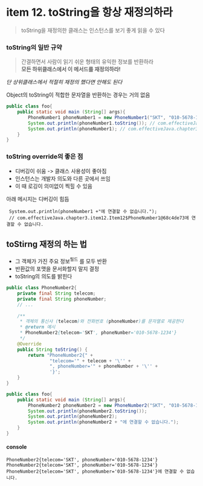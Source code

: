 <h1>item 12. toString을 항상 재정의하라</h1>

> toString을 재정의한 클래스는 인스턴스를 보기 좋게 읽을 수 있다

<h3>toString의 일반 규약</h3>

> 간결하면서 사람이 읽기 쉬운 형태의 유익한 정보를 반환하라  
> **모든 하위클래스에서 이 메서드를 재정의하라!**

_단 상위클래스에서 적절히 재정의 했다면 안해도 된다_

Object의 toString이 적합한 문자열을 반환하는 경우는 거의 없음

```java
public class foo{
    public static void main (String[] args){
        PhoneNumber1 phoneNumber1 = new PhoneNumber1("SKT", "010-5678-1234");
        System.out.println(phoneNumber1.toString()); // com.effectiveJava.chapter3.item12.Item12$PhoneNumber1@68c4de73
        System.out.println(phoneNumber1); // com.effectiveJava.chapter3.item12.Item12$PhoneNumber1@68c4de73
    }
}
```

<h3>toString override의 좋은 점</h3>

- 디버깅이 쉬움 -> 클래스 사용성이 좋아짐
- 인스턴스는 개발자 의도와 다른 곳에서 쓰임
- 이 때 로깅이 의미없이 찍힐 수 있음

아래 메시지는 디버깅이 힘듬

~~~~
 System.out.println(phoneNumber1 +"에 연결할 수 없습니다.");
 // com.effectiveJava.chapter3.item12.Item12$PhoneNumber1@68c4de73에 연결할 수 없습니다.
~~~~

<h2>toStirng 재정의 하는 법</h2>

- 그 객체가 가진 주요 정보<sup>필드</sup> 를 모두 반환
- 반환값의 포맷을 문서화할지 말지 결정
- toString의 의도를 밝힌다

```java
public class PhoneNumber2{
    private final String telecom;
    private final String phoneNumber;
    // ...
    
    /**
     * 객체의 통신사 (telecom)와 전화번호 (phoneNumber)를 문자열로 제공한다
     * @return 예시
     * PhoneNumber2{telecom='SKT', phoneNumber='010-5678-1234'}
     */
    @Override
    public String toString() {
        return "PhoneNumber2{" +
                "telecom='" + telecom + '\'' +
                ", phoneNumber='" + phoneNumber + '\'' +
                '}';
    }
}
```


```java
public class foo{
    public static void main (String[] args){
        PhoneNumber2 phoneNumber2 = new PhoneNumber2("SKT", "010-5678-1234");
        System.out.println(phoneNumber2.toString());
        System.out.println(phoneNumber2);
        System.out.println(phoneNumber2 + "에 연결할 수 없습니다.");
    }
}
```

<h4>console</h4>

```console
PhoneNumber2{telecom='SKT', phoneNumber='010-5678-1234'}
PhoneNumber2{telecom='SKT', phoneNumber='010-5678-1234'}
PhoneNumber2{telecom='SKT', phoneNumber='010-5678-1234'}에 연결할 수 없습니다.
```
